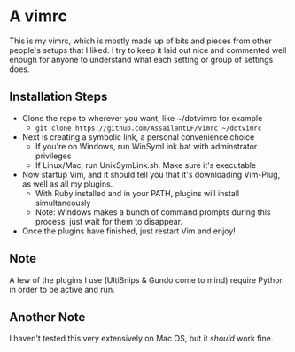 # A vimrc
This is my vimrc, which is mostly made up of bits and pieces from other people's setups that I liked. I try to keep it laid out nice and commented well enough for anyone to understand what each setting or group of settings does.

## Installation Steps
* Clone the repo to wherever you want, like ~/dotvimrc for example
	* `git clone https://github.com/AssailantLF/vimrc ~/dotvimrc`
* Next is creating a symbolic link, a personal convenience choice
	* If you're on Windows, run WinSymLink.bat with adminstrator privileges
	* If Linux/Mac, run UnixSymLink.sh. Make sure it's executable
* Now startup Vim, and it should tell you that it's downloading Vim-Plug, as well as all my plugins.
	* With Ruby installed and in your PATH, plugins will install simultaneously
	* Note: Windows makes a bunch of command prompts during this process, just wait for them to disappear.
* Once the plugins have finished, just restart Vim and enjoy!

## Note
A few of the plugins I use (UltiSnips & Gundo come to mind) require Python in order to be active and run.

## Another Note
I haven't tested this very extensively on Mac OS, but it _should_ work fine.
